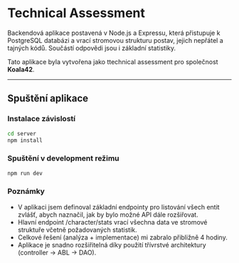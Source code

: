 # Technical Assessment

Backendová aplikace postavená v Node.js a Expressu, která přistupuje k PostgreSQL databázi a vrací stromovou strukturu postav, jejich nepřátel a tajných kódů. Součástí odpovědi jsou i základní statistiky.

Tato aplikace byla vytvořena jako ttechnical assessment pro společnost **Koala42**.

---

## Spuštění aplikace

### Instalace závislostí
```bash
cd server
npm install
```
### Spuštění v development režimu
```bash
npm run dev
```

### Poznámky
- V aplikaci jsem definoval základní endpointy pro listování všech entit zvlášť, abych naznačil, jak by bylo možné API dále rozšiřovat.
- Hlavní endpoint /character/stats vrací všechna data ve stromové struktuře včetně požadovaných statistik.
- Celkové řešení (analýza + implementace) mi zabralo přibližně 4 hodiny.
- Aplikace je snadno rozšiřitelná díky použití třívrstvé architektury (controller → ABL → DAO).
